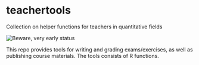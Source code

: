 # teachertools

Collection on helper functions for teachers in quantitative fields

![Beware, very early status](https://img.shields.io/badge/status-early%20state-red)

This repo provides tools for writing and grading exams/exercises, as well as publishing course materials.
The tools consists of R functions.
